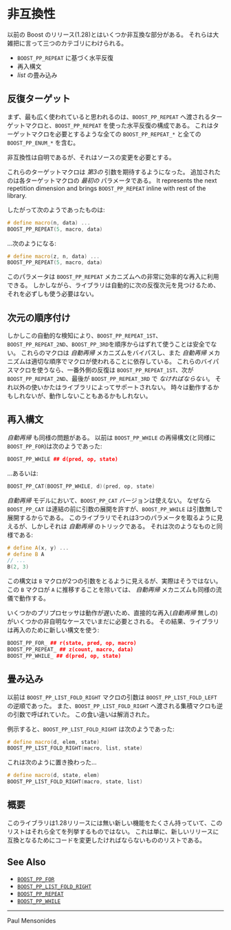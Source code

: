 # 非互換性

以前の Boost のリリース(1.28)とはいくつか非互換な部分がある。
それらは大雑把に言って三つのカテゴリにわけられる。

- `BOOST_PP_REPEAT` に基づく水平反復
- 再入構文
- *list* の畳み込み

## 反復ターゲット

まず、最も広く使われていると思われるのは、`BOOST_PP_REPEAT` へ渡されるターゲットマクロと、`BOOST_PP_REPEAT` を使った水平反復の構成である。
これはターゲットマクロを必要とするような全ての `BOOST_PP_REPEAT_*` と全ての `BOOST_PP_ENUM_*` を含む。

非互換性は自明であるが、それはソースの変更を必要とする。

これらのターゲットマクロは *第3の* 引数を期待するようになった。
追加されたのは各ターゲットマクロの *最初の* パラメータである。
It represents the next repetition dimension and brings `BOOST_PP_REPEAT` inline with rest of the library.

したがって次のようであったものは:

```cpp
# define macro(n, data) ...
BOOST_PP_REPEAT(5, macro, data)
```

...次のようになる:

```cpp
# define macro(z, n, data) ...
BOOST_PP_REPEAT(5, macro, data)
```

このパラメータは `BOOST_PP_REPEAT` メカニズムへの非常に効率的な再入に利用できる。
しかしながら、ライブラリは自動的に次の反復次元を見つけるため、それを必ずしも使う必要はない。

## 次元の順序付け

しかしこの自動的な検知により、`BOOST_PP_REPEAT_1ST`、`BOOST_PP_REPEAT_2ND`、`BOOST_PP_3RD`を順序からはずれて使うことは安全でない。
これらのマクロは *自動再帰* メカニズムをバイパスし、また *自動再帰* メカニズムは適切な順序でマクロが使われることに依存している。
これらのバイパスマクロを使うなら、一番外側の反復は `BOOST_PP_REPEAT_1ST`、次が `BOOST_PP_REPEAT_2ND`、最後が `BOOST_PP_REPEAT_3RD` で *なければならない*。
それ以外の使いかたはライブラリによってサポートされない。
時々は動作するかもしれないが、動作しないこともあるかもしれない。

## 再入構文

*自動再帰* も同様の問題がある。
以前は `BOOST_PP_WHILE` の再帰構文(と同様に `BOOST_PP_FOR`)は次のようであった:

```cpp
BOOST_PP_WHILE ## d(pred, op, state)
```

...あるいは:

```cpp
BOOST_PP_CAT(BOOST_PP_WHILE, d)(pred, op, state)
```

*自動再帰* モデルにおいて、`BOOST_PP_CAT` バージョンは使えない。
なぜなら `BOOST_PP_CAT` は連結の前に引数の展開を許すが、`BOOST_PP_WHILE` は引数無しで展開するからである。
このライブラリでそれは3つのパラメータを取るように見えるが、しかしそれは *自動再帰* のトリックである。
それは次のようなものと同様である:

```cpp
# define A(x, y) ...
# define B A
// ...
B(2, 3)
```

この構文は `B` マクロが2つの引数をとるように見えるが、実際はそうではない。
この `B` マクロが `A` に推移することを除いては、 *自動再帰* メカニズムも同様の流儀で動作する。

いくつかのプリプロセッサは動作が遅いため、直接的な再入(*自動再帰* 無しの)がいくつかの非自明なケースでいまだに必要とされる。
その結果、ライブラリは再入のために新しい構文を使う:

```cpp
BOOST_PP_FOR_ ## r(state, pred, op, macro)
BOOST_PP_REPEAT_ ## z(count, macro, data)
BOOST_PP_WHILE_ ## d(pred, op, state)
```

## 畳み込み

以前は `BOOST_PP_LIST_FOLD_RIGHT` マクロの引数は `BOOST_PP_LIST_FOLD_LEFT` の逆順であった。
また、`BOOST_PP_LIST_FOLD_RIGHT` へ渡される集積マクロも逆の引数で呼ばれていた。
この食い違いは解消された。

例示すると、`BOOST_PP_LIST_FOLD_RIGHT` は次のようであった:

```cpp
# define macro(d, elem, state)
BOOST_PP_LIST_FOLD_RIGHT(macro, list, state)
```

これは次のように置き換わった...

```cpp
# define macro(d, state, elem)
BOOST_PP_LIST_FOLD_RIGHT(macro, state, list)
```

## 概要

このライブラリは1.28リリースには無い新しい機能をたくさん持っていて、このリストはそれら全てを列挙するものではない。
これは単に、新しいリリースに互換となるためにコードを変更したければならないもののリストである。

## See Also

- [`BOOST_PP_FOR`](../ref/for.md)
- [`BOOST_PP_LIST_FOLD_RIGHT`](../ref/list_fold_right.md)
- [`BOOST_PP_REPEAT`](../ref/repeat.md)
- [`BOOST_PP_WHILE`](../ref/while.md)

---

Paul Mensonides

